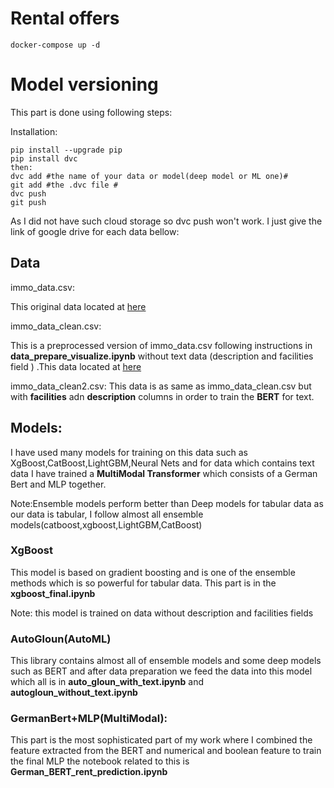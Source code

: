# Rental offers

```angular2html
docker-compose up -d
```

# Model versioning
This part is done using following steps:

Installation:
```
pip install --upgrade pip
pip install dvc
then:
dvc add #the name of your data or model(deep model or ML one)#
git add #the .dvc file #
dvc push
git push
```
As I did not have such cloud storage so dvc push won't work.
I just give the link of google drive for each data bellow:
## Data
immo_data.csv:
 
This original data located at [here](
https://drive.google.com/file/d/1Y6SIw4bsiULgjMMb6ePp7vjFi-SrVOpi/view?usp=sharing)

immo_data_clean.csv:

This is a preprocessed version of immo_data.csv following instructions in **data_prepare_visualize.ipynb** without text data 
(description and facilities field )
.This data located at [here](
https://drive.google.com/file/d/1dEWxv9TK6D53t_NK1069FsxMTXubLhO9/view?usp=sharing)

immo_data_clean2.csv:
This data is as same as immo_data_clean.csv but with
**facilities** adn **description** columns in order to train the
**BERT** for text.


## Models:
 I have used many models for training on this data such as XgBoost,CatBoost,LightGBM,Neural Nets and for data which
contains text data I have trained a **MultiModal Transformer** which consists of a German
Bert and MLP together.

Note:Ensemble models perform better than Deep models
for tabular data as our data is tabular, I follow almost all 
ensemble models(catboost,xgboost,LightGBM,CatBoost)
 
### XgBoost
This model is based on gradient boosting and is one of the ensemble methods which is
so powerful for tabular data.
This part is in the **xgboost_final.ipynb**

Note: this model is trained on data without description and facilities fields

### AutoGloun(AutoML)
This library contains almost all of ensemble models and some deep models such as BERT
and after data preparation we feed the data into this model which all is in **auto_gloun_with_text.ipynb**
and **autogloun_without_text.ipynb**

### GermanBert+MLP(MultiModal):
This part is the most sophisticated part of my work
where I combined the feature extracted from the BERT and
numerical and boolean feature to train the final MLP the notebook related
to this is **German_BERT_rent_prediction.ipynb**

